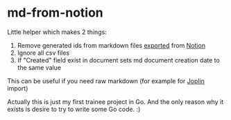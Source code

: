 # md-from-notion

Little helper which makes 2 things:
1. Remove generated ids from markdown files [exported](https://www.notion.so/help/export-your-content) from [Notion](https://www.notion.so/product)
2. Ignore all csv files
3. If "Created" field exist in document sets md document creation date to the same value

This can be useful if you need raw markdown (for example for [Joplin](https://joplinapp.org/) import)

Actually this is just my first trainee project in Go.
And the only reason why it exists is desire to try to write some Go code. :)
